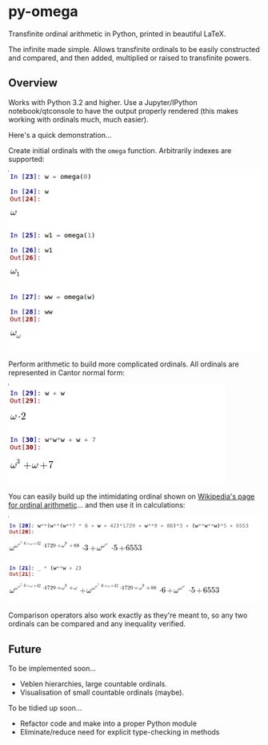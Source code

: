 # py-omega

Transfinite ordinal arithmetic in Python, printed in beautiful LaTeX.

The infinite made simple. Allows transfinite ordinals to be easily constructed and compared, and then added, multiplied or raised to transfinite powers.

## Overview

Works with Python 3.2 and higher. Use a Jupyter/IPython notebook/qtconsole to have the output properly rendered (this makes working with ordinals much, much easier).

Here's a quick demonstration...

Create initial ordinals with the `omega` function. Arbitrarily indexes are supported:

![alt tag](https://github.com/ajcr/py-omega/blob/master/images/ordinals1.png)

Perform arithmetic to build more complicated ordinals. All ordinals are represented in Cantor normal form:

![alt tag](https://github.com/ajcr/py-omega/blob/master/images/ordinals2.png)

You can easily build up the intimidating ordinal shown on [Wikipedia's page for ordinal arithmetic](https://en.wikipedia.org/wiki/Ordinal_arithmetic#Cantor_normal_form)... and then use it in calculations:

![alt tag](https://github.com/ajcr/py-omega/blob/master/images/ordinals4.png)


Comparison operators also work exactly as they're meant to, so any two ordinals can be compared and any inequality verified.


## Future

To be implemented soon...

- Veblen hierarchies, large countable ordinals.
- Visualisation of small countable ordinals (maybe).

To be tidied up soon...

- Refactor code and make into a proper Python module
- Eliminate/reduce need for explicit type-checking in methods

